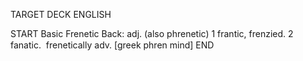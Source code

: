 TARGET DECK
ENGLISH

START
Basic
Frenetic
Back: adj. (also phrenetic) 1 frantic, frenzied. 2 fanatic.  frenetically adv. [greek phren mind]
END
